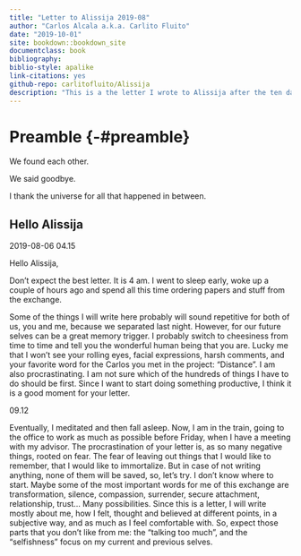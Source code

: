 ```yaml
--- 
title: "Letter to Alissija 2019-08"
author: "Carlos Alcala a.k.a. Carlito Fluito"
date: "2019-10-01"
site: bookdown::bookdown_site
documentclass: book
bibliography: 
biblio-style: apalike
link-citations: yes
github-repo: carlitofluito/Alissija
description: "This is a the letter I wrote to Alissija after the ten days we spent together in August 2019"
---
```


# Preamble {-#preamble}

We found each other. 

We said goodbye. 

I thank the universe for all that happened in between.

## Hello Alissija

2019-08-06 04.15

Hello Alissija, 

Don’t expect the best letter. It is 4 am. I went to sleep early, woke up a couple of hours ago and spend all this time ordering papers and stuff from the exchange. 

Some of the things I will write here probably will sound repetitive for both of us, you and me, because we separated last night. However, for our future selves can be a great memory trigger. I probably switch to cheesiness from time to time and tell you the wonderful human being that you are. Lucky me that I won’t see your rolling eyes, facial expressions, harsh comments, and your favorite word for the Carlos you met in the project: “Distance”. I am also procrastinating. I am not sure which of the hundreds of things I have to do should be first. Since I want to start doing something productive, I think it is a good moment for your letter.

09.12 

Eventually, I meditated and then fall asleep. Now, I am in the train, going to the office to work as much as possible before Friday, when I have a meeting with my advisor. The procrastination of your letter is, as so many negative things, rooted on fear. The fear of leaving out things that I would like to remember, that I would like to immortalize. But in case of not writing anything, none of them will be saved, so, let’s try. 
I don’t know where to start. Maybe some of the most important words for me of this exchange are transformation, silence, compassion, surrender, secure attachment, relationship, trust… Many possibilities. Since this is a letter, I will write mostly about me, how I felt, thought and believed at different points, in a subjective way, and as much as I feel comfortable with. So, expect those parts that you don’t like from me: the “talking too much”, and the “selfishness” focus on my current and previous selves.
